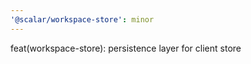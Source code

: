 ```yaml
---
'@scalar/workspace-store': minor
---
```


feat(workspace-store): persistence layer for client store
